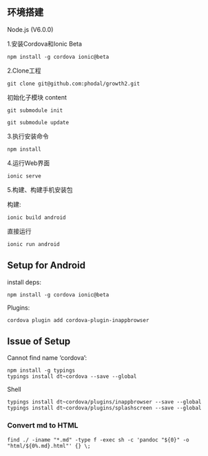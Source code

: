 环境搭建
---

Node.js (V6.0.0)

1.安装Cordova和Ionic Beta

```
npm install -g cordova ionic@beta
```

2.Clone工程

```
git clone git@github.com:phodal/growth2.git
```

初始化子模块 content

```
git submodule init
```

```
git submodule update
```


3.执行安装命令

```
npm install
```

4.运行Web界面

```
ionic serve
```

5.构建、构建手机安装包

构建:

```
ionic build android
```

直接运行

```
ionic run android
```

Setup for Android
---

install deps:

    npm install -g cordova ionic@beta


Plugins:

    cordova plugin add cordova-plugin-inappbrowser


Issue of Setup
---



Cannot find name ‘cordova’:

```
npm install -g typings
typings install dt~cordova --save --global
```

Shell

```shell
typings install dt~cordova/plugins/inappbrowser --save --global
typings install dt~cordova/plugins/splashscreen --save --global
```

### Convert md to HTML

```shell
find ./ -iname "*.md" -type f -exec sh -c 'pandoc "${0}" -o "html/${0%.md}.html"' {} \;
```